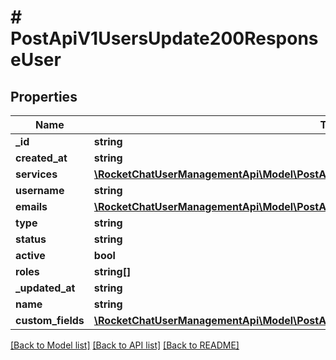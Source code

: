 # # PostApiV1UsersUpdate200ResponseUser

## Properties

Name | Type | Description | Notes
------------ | ------------- | ------------- | -------------
**_id** | **string** |  | [optional]
**created_at** | **string** |  | [optional]
**services** | [**\RocketChatUserManagementApi\Model\PostApiV1UsersUpdate200ResponseUserServices**](PostApiV1UsersUpdate200ResponseUserServices.md) |  | [optional]
**username** | **string** |  | [optional]
**emails** | [**\RocketChatUserManagementApi\Model\PostApiV1UsersCreate200ResponseUserEmailsInner[]**](PostApiV1UsersCreate200ResponseUserEmailsInner.md) |  | [optional]
**type** | **string** |  | [optional]
**status** | **string** |  | [optional]
**active** | **bool** |  | [optional]
**roles** | **string[]** |  | [optional]
**_updated_at** | **string** |  | [optional]
**name** | **string** |  | [optional]
**custom_fields** | [**\RocketChatUserManagementApi\Model\PostApiV1UsersUpdate200ResponseUserCustomFields**](PostApiV1UsersUpdate200ResponseUserCustomFields.md) |  | [optional]

[[Back to Model list]](../../README.md#models) [[Back to API list]](../../README.md#endpoints) [[Back to README]](../../README.md)
